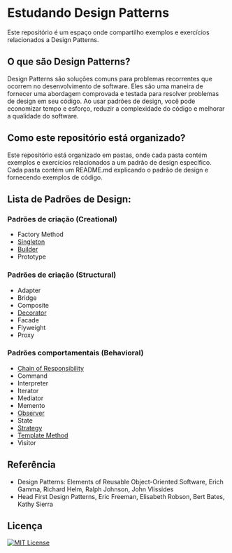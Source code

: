 
# Estudando Design Patterns


Este repositório é um espaço onde compartilho exemplos e exercícios relacionados a Design Patterns.



## O que são Design Patterns?


Design Patterns são soluções comuns para problemas recorrentes que ocorrem no desenvolvimento de software. Eles são uma maneira de fornecer uma abordagem comprovada e testada para resolver problemas de design em seu código. Ao usar padrões de design, você pode economizar tempo e esforço, reduzir a complexidade do código e melhorar a qualidade do software.


## Como este repositório está organizado?

Este repositório está organizado em pastas, onde cada pasta contém exemplos e exercícios relacionados a um padrão de design específico. Cada pasta contém um README.md explicando o padrão de design e fornecendo exemplos de código.


## Lista de Padrões de Design:

### Padrões de criação (Creational)

- Factory Method
- [Singleton](https://github.com/CleuJunior/design-patterns-study/tree/main/src/main/java/com/br/study/patterns/creational/singleton)
- [Builder](https://github.com/CleuJunior/design-patterns-study/tree/main/src/main/java/com/br/study/patterns/creational/builder)
- Prototype

### Padrões de criação (Structural)

- Adapter
- Bridge
- Composite
- [Decorator](src/main/java/com/br/study/patterns/structural/decorator)
- Facade
- Flyweight
- Proxy

### Padrões comportamentais (Behavioral)

- [Chain of Responsibility](https://github.com/CleuJunior/design-patterns-study/tree/main/src/main/java/com/br/study/patterns/behavioral/chainofresponsibility)
- Command
- Interpreter
- Iterator
- Mediator
- Memento
- [Observer](https://github.com/CleuJunior/design-patterns-study/tree/main/src/main/java/com/br/study/patterns/behavioral/observer)
- State
- [Strategy](https://github.com/CleuJunior/design-patterns-study/tree/main/src/main/java/com/br/study/patterns/behavioral/strategy)
- [Template Method](https://github.com/CleuJunior/design-patterns-study/tree/main/src/main/java/com/br/study/patterns/behavioral/templatemethod)
- Visitor

## Referência

- Design Patterns: Elements of Reusable Object-Oriented Software, Erich Gamma, Richard Helm, Ralph Johnson, John Vlissides
- Head First Design Patterns, Eric Freeman, Elisabeth Robson, Bert Bates, Kathy Sierra

## Licença

[![MIT License](https://img.shields.io/badge/License-MIT-green.svg)](https://choosealicense.com/licenses/mit/)

